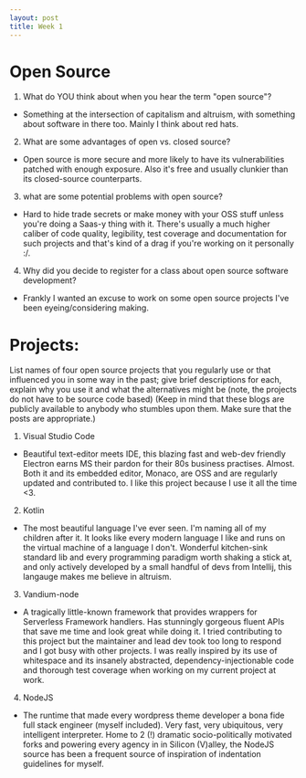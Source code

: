 ```yaml
---
layout: post
title: Week 1
---
```


# Open Source 

1. What do YOU think about when you hear the term "open source"?

- Something at the intersection of capitalism and altruism, with something about software in there too. Mainly I think about red hats.

2. What are some advantages of open vs. closed source? 

- Open source is more secure and more likely to have its vulnerabilities patched with enough exposure. Also it's free and usually clunkier than its closed-source counterparts. 

3. what are some potential problems with open source?

- Hard to hide trade secrets or make money with your OSS stuff unless you're doing a Saas-y thing with it. There's usually a much higher caliber of code quality, legibility, test coverage and documentation for such projects and that's kind of a drag if you're working on it personally :/.

4. Why did you decide to register for a class about open source software development?

- Frankly I wanted an excuse to work on some open source projects I've been eyeing/considering making.

# Projects: 

List names of four open source projects that you regularly use or that influenced you in some way in the past; give brief descriptions for each, explain why you use it and what the alternatives might be (note, the projects do not have to be source code based) (Keep in mind that these blogs are publicly available to anybody who stumbles upon them. Make sure that the posts are appropriate.)

1. Visual Studio Code

- Beautiful text-editor meets IDE, this blazing fast and web-dev friendly Electron earns MS their pardon for their 80s business practises. Almost. Both it and its embedded editor, Monaco, are OSS and are regularly updated and contributed to. I like this project because I use it all the time <3.

2. Kotlin

- The most beautiful language I've ever seen. I'm naming all of my children after it. It looks like every modern language I like and runs on the virtual machine of a language I don't. Wonderful kitchen-sink standard lib and every programming paradigm worth shaking a stick at, and only actively developed by a small handful of devs from Intellij, this langauge makes me believe in altruism.

3. Vandium-node

- A tragically little-known framework that provides wrappers for Serverless Framework handlers. Has stunningly gorgeous fluent APIs that save me time and look great while doing it. I tried contributing to this project but the maintainer and lead dev took too long to respond and I got busy with other projects. I was really inspired by its use of whitespace and its insanely abstracted, dependency-injectionable code and thorough test coverage when working on my current project at work.

4. NodeJS

- The runtime that made every wordpress theme developer a bona fide full stack engineer (myself included). Very fast, very ubiquitous, very intelligent interpreter. Home to 2 (!) dramatic socio-politically motivated forks and powering every agency in in Silicon (V)alley, the NodeJS source has been a frequent source of inspiration of indentation guidelines for myself.
